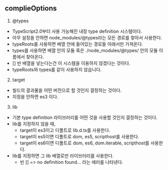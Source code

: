 ## complieOptions
1. @types
- TypeScript2.0부터 사용 가능해진 내장 type definition 시스템이다.
- 아무 설정을 안하면 node_modules/@types라는 모든 경로를 찾아서 사용한다.
- typeRoots를 사용하면 배열 안에 들어있는 경로들 아래서만 가져온다.
- types를 사용하면 배열 안의 모듈 혹은 ./node_modules/@types/ 안의 모듈 이름에서 찾아온다.
- [] 빈 배열을 넣는다는건 이 시스템을 이용하지 않겠다는 것이다.
- typeRoots와 types를 같이 사용하지 않습니다.

2. target
- 빌드의 결과물을 어떤 버전으로 할 것인지 결정하는 것이다.
- 지정을 안하면 es3 이다.

3. lib
- 기본 type definition 라이브러리를 어떤 것을 사용할 것인지 결정하는 것이다.
- lib를 지정하지 않을 때,
  - target이 es3이고 디폴트로 lib.d.ts를 사용한다.
  - target이 es5이면 디폴트로 dom, es5, scripthost를 사용한다.
  - target이 es6이면 디폴트로 dom, es6, dom.iterable, scripthost를 사용한다.
- lib를 지정하면 그 lib 배열로만 라이브러리를 사용한다.
  - 빈 [] => no definition found... 라는 에러를 나타낸다.